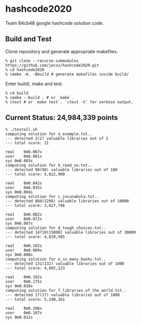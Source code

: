 # hashcode2020
Team 84cb48 google hashcode solution code.

## Build and Test
Clone repository and generate appropriate makefiles.
```
% git clone --recurse-submodules https://github.com/jecoz/hashcode2020.git
% cd hashcode2020
% cmake -H. -Bbuild # generate makefiles inside build/
```
Enter build/, make and test.
```
% cd build
% cmake --build . # or `make`.
% ctest # or `make test`. `ctest -V` for verbose output.
```

## Current Status: 24,984,339 points
```
% ./testall.sh
computing solution for a_example.txt..
--- detected 2(2) valuable libraries out of 2
--- total score: 21

real	0m0.007s
user	0m0.001s
sys	0m0.003s
computing solution for b_read_on.txt..
--- detected 90(90) valuable libraries out of 100
--- total score: 5,822,900

real	0m0.042s
user	0m0.035s
sys	0m0.004s
computing solution for c_incunabula.txt..
--- detected 804(1298) valuable libraries out of 10000
--- total score: 3,627,746

real	0m0.082s
user	0m0.072s
sys	0m0.007s
computing solution for d_tough_choices.txt..
--- detected 14710(15000) valuable libraries out of 30000
--- total score: 4,810,585

real	0m0.102s
user	0m0.089s
sys	0m0.008s
computing solution for e_so_many_books.txt..
--- detected 131(132) valuable libraries out of 1000
--- total score: 4,602,123

real	0m0.192s
user	0m0.175s
sys	0m0.010s
computing solution for f_libraries_of_the_world.txt..
--- detected 17(17) valuable libraries out of 1000
--- total score: 5,240,161

real	0m0.208s
user	0m0.187s
sys	0m0.012s
```
